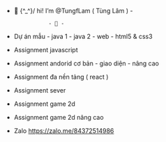 - 👋 \{^_^}/ hi! I’m @TungfLam ( Tùng Lâm ) -

                 - 👀 -
- Dự án mẫu - java 1 - java 2 - web - html5 & css3
- Assignment javascript 
- Assignment andorid cơ bản - giao diện - nâng cao 
- Assignment đa nền tảng ( react )
- Assignment sever 
- Assignment game 2d
- Assignment game 2d nâng cao 
- Zalo https://zalo.me/84372514986
